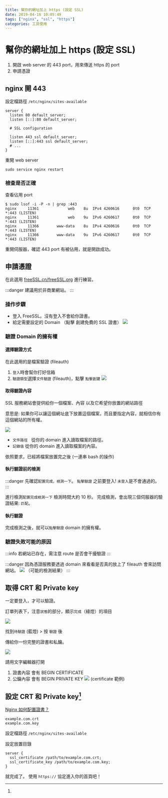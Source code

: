 ```yaml
---
title: 幫你的網址加上 https (設定 SSL)
date: 2019-04-16 10:05:49
tags: ["nginx", "ssl", "https"]
categories: 工具使用
---
```


# 幫你的網址加上 https (設定 SSL)

1. 開啟 web server 的 443 port，用來傳送 https 的 port
2. 申請憑證

## nginx 開 443

設定檔路徑 `/etc/nginx/sites-available`

```nginx
server {
  listen 80 default_server;
  listen [::]:80 default_server;

  # SSL configuration

  listen 443 ssl default_server;
  listen [::]:443 ssl default_server;
  # ...
}
```

重開 web server

```shell
sudo service nginx restart
```

### 檢查是否正確

查看佔用 port

```shell=
$ sudo lsof -i -P -n | grep :443
nginx     11361             web    8u  IPv4 4260616      0t0  TCP *:443 (LISTEN)
nginx     11361             web    9u  IPv6 4260617      0t0  TCP *:443 (LISTEN)
nginx     11366        www-data    8u  IPv4 4260616      0t0  TCP *:443 (LISTEN)
nginx     11366        www-data    9u  IPv6 4260617      0t0  TCP *:443 (LISTEN)
```

重開伺服器，確認 443 port 有被佔用，就是開啟成功。

## 申請憑證

在此選用 [freeSSL.cn/freeSSL.org](https://freessl.cn/) 進行練習。

:::danger
建議用於非商業網站。
:::

### 操作步驟

- 登入 FreeSSL。沒有登入不會給你證書。
- 給定需要設定的 Domain （點擊 創建免費的 SSL 證書）
  ![](https://i.imgur.com/5OHMzKc.png)

### 驗證 Domain 的擁有權

#### 選擇驗證方式

在此選用的是檔案驗證 (fileauth)

1. `登入`時會幫你打好信箱
2. `驗證類型`選擇`文件驗證` (fileauth)，點擊 `點擊創建`
   ![](https://i.imgur.com/znUKmcr.png)

#### 取得驗證內容

SSL 服務網站會提供給你一個檔案、內容
以及它希望你放置的網站路徑

意思是: 如果你可以讓這個網址底下放置這個檔案，而且要指定內容，就相信你有這個網站的所有權。

![](https://i.imgur.com/tEO5oZ1.png)

- `文件路徑`   從你的 domain 進入讀取檔案的路徑。
- `記錄值` 從你的 domain 進入讀取檔案的內容。

依照要求，已經將檔案放置完之後 (一連串 bash 的操作)

#### 執行驗證前的檢測

:::danger
先確認`配置完成，檢測一下`。
`點擊驗證` 之前要登入! `未登入`是不會通過的。
:::

進行檢測`配置完成檢測一下` 檢測時間大約 10 秒。
完成檢測，會出現三個伺服器的驗證結果: `匹配`。

#### 執行驗證

完成檢測之後，就可以`點擊驗證` domain 的擁有權。

### 驗證失敗可能的原因

:::info
若網站已存在，需注意 route 是否會干擾驗證
:::

:::danger
因為憑證服務要透過 domain 來看看是否真的放上了 fileauth 會來訪問網站。
![](https://i.imgur.com/3kOV8Vm.png)
（可能的檢測結果）
:::

## 取得 CRT 和 Private key

一定要登入，才可以驗證。

訂單列表下，注意`狀態`的部分，顯示`完成`（綠燈）的項目

![](https://i.imgur.com/c49cb1Z.png)

找到`待驗證` (藍燈) > 按 `驗證` 後

傳給你一份完整的證書和私鑰。

![](https://i.imgur.com/ugHvD30.png)

請用文字編輯器打開

1. 證書內容 會有 BEGIN CERTIFICATE
2. 公鑰內容 會有 BEGIN PRIVATE KEY
   ![](https://i.imgur.com/47EHlUH.png)
   (certificate 範例)

## 設定 CRT 和 Private key[^nginx-config-crt]

[^nginx-config-crt]:

  [Nginx 如何配置證書？](https://blog.freessl.cn/how-to-install-cert-in-nginx/)

```
example.com.crt
example.com.key
```

設定檔路徑 `/etc/nginx/sites-available`

設定放置目錄

```nginx
server {
  ssl_certificate /path/to/example.com.crt;
  ssl_certificate_key /path/to/example.com.key;
}
```

就完成了。
使用 `https://` 協定進入你的首頁吧！
